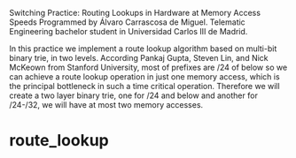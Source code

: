 
Switching Practice: Routing Lookups in Hardware at Memory Access Speeds 
Programmed by Álvaro Carrascosa de Miguel. Telematic Engineering bachelor student in Universidad Carlos III de Madrid.

In this practice we implement a route lookup algorithm based on multi-bit binary trie, in two levels.
According Pankaj Gupta, Steven Lin, and Nick McKeown from Stanford University, most of prefixes are /24 of below so we can achieve a route lookup operation in just one memory access, which is the principal bottleneck in such a time critical operation.
Therefore we will create a two layer binary trie, one for /24 and below and another for /24-/32, we will have at most two memory accesses.
# route_lookup
